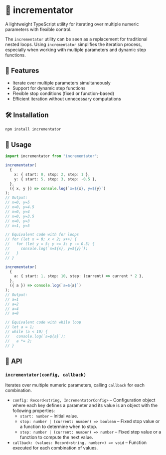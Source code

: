 # 🔂 incrementator  

A lightweight TypeScript utility for iterating over multiple numeric parameters with flexible control. 

The `incrementator` utility can be seen as a replacement for traditional nested loops.
Using `incrementator` simplifies the iteration process, especially when working with multiple parameters and dynamic step functions.

## 🚀 Features  

- Iterate over multiple parameters simultaneously  
- Support for dynamic step functions  
- Flexible stop conditions (fixed or function-based)  
- Efficient iteration without unnecessary computations  

## 🛠️ Installation  

```sh
npm install incrementator
```

## 📖 Usage

```typescript
import incrementator from "incrementator";

incrementator(
  {
    x: { start: 0, stop: 2, step: 1 },
    y: { start: 5, stop: 3, step: -0.5 },
  },
  ({ x, y }) => console.log(`x=${x}, y=${y}`)
);
// Output:
// x=0, y=5
// x=0, y=4.5
// x=0, y=4
// x=0, y=3.5
// x=0, y=3
// x=1, y=5

// Equivalent code with for loops
// for (let x = 0; x < 2; x++) {
//   for (let y = 5; y >= 3; y -= 0.5) {
//     console.log(`x=${x}, y=${y}`);
//   }
// }

incrementator(
  {
    a: { start: 1, stop: 10, step: (current) => current * 2 },
  },
  ({ a }) => console.log(`a=${a}`)
);
// Output:
// a=1
// a=2
// a=4
// a=8

// Equivalent code with while loop
// let a = 1;
// while (a < 10) {
//   console.log(`a=${a}`);
//   a *= 2;
// }
```

## 🔧 API  

### `incrementator(config, callback)`

Iterates over multiple numeric parameters, calling `callback` for each combination.  

- `config: Record<string, IncrementatorConfig>` – Configuration object where each key defines a parameter and its value is an object with the following properties:
    - `start: number` – Initial value.  
    - `stop: number | (current: number) => boolean` – Fixed stop value or a function to determine when to stop.  
    - `step: number | (current: number) => number` – Fixed step value or a function to compute the next value.
- `callback: (values: Record<string, number>) => void` – Function executed for each combination of values.  
